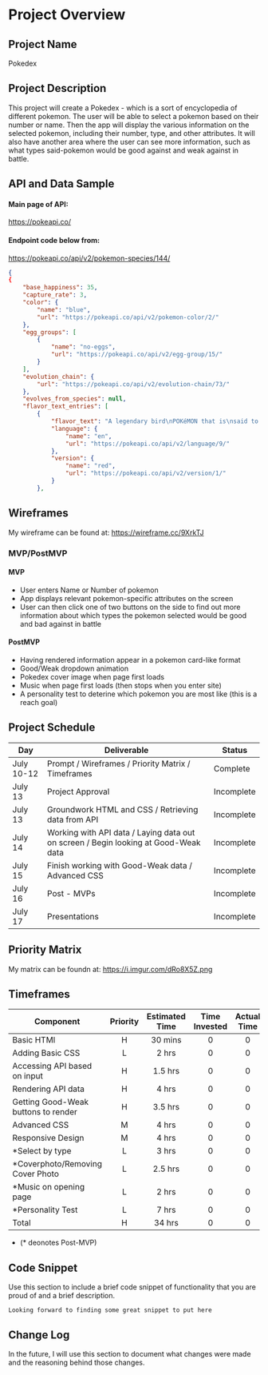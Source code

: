 # Project Overview

## Project Name

Pokedex

## Project Description

This project will create a Pokedex - which is a sort of encyclopedia of different pokemon. The user will be able to select a pokemon based on their number or name.  Then the app will display the various information on the selected pokemon, including their number, type, and other attributes.  It will also have another area where the user can see more information, such as what types said-pokemon would be good against and weak against in battle.

## API and Data Sample

#### Main page of API:

https://pokeapi.co/

#### Endpoint code below from:

https://pokeapi.co/api/v2/pokemon-species/144/

```json
{
{
    "base_happiness": 35,
    "capture_rate": 3,
    "color": {
        "name": "blue",
        "url": "https://pokeapi.co/api/v2/pokemon-color/2/"
    },
    "egg_groups": [
        {
            "name": "no-eggs",
            "url": "https://pokeapi.co/api/v2/egg-group/15/"
        }
    ],
    "evolution_chain": {
        "url": "https://pokeapi.co/api/v2/evolution-chain/73/"
    },
    "evolves_from_species": null,
    "flavor_text_entries": [
        {
            "flavor_text": "A legendary bird\nPOKéMON that is\nsaid to appear to\fdoomed people who\nare lost in icy\nmountains.",
            "language": {
                "name": "en",
                "url": "https://pokeapi.co/api/v2/language/9/"
            },
            "version": {
                "name": "red",
                "url": "https://pokeapi.co/api/v2/version/1/"
            }
        },
```


## Wireframes

My wireframe can be found at: https://wireframe.cc/9XrkTJ

### MVP/PostMVP

#### MVP 

- User enters Name or Number of pokemon
- App displays relevant pokemon-specific attributes on the screen
- User can then click one of two buttons on the side to find out more information about which types the pokemon selected would be good and bad against in battle

#### PostMVP

- Having rendered information appear in a pokemon card-like format
- Good/Weak dropdown animation
- Pokedex cover image when page first loads
- Music when page first loads (then stops when you enter site)
- A personality test to deterine which pokemon you are most like (this is a reach goal)

## Project Schedule

|  Day | Deliverable | Status
|---|---| ---|
|July 10-12| Prompt / Wireframes / Priority Matrix / Timeframes | Complete
|July 13| Project Approval | Incomplete
|July 13| Groundwork HTML and CSS / Retrieving data from API | Incomplete
|July 14| Working with API data / Laying data out on screen / Begin looking at Good-Weak data | Incomplete
|July 15| Finish working with Good-Weak data / Advanced CSS | Incomplete
|July 16| Post - MVPs | Incomplete
|July 17| Presentations | Incomplete

## Priority Matrix

My matrix can be foundn at: https://i.imgur.com/dRo8X5Z.png

## Timeframes

| Component | Priority | Estimated Time | Time Invested | Actual Time |
| --- | :---: |  :---: | :---: | :---: |
| Basic HTMl | H | 30 mins | 0 | 0 |
| Adding Basic CSS | L | 2 hrs| 0 | 0 |
| Accessing API based on input | H | 1.5 hrs | 0 | 0 |
| Rendering API data | H | 4 hrs | 0| 0 |
| Getting Good-Weak buttons to render | H | 3.5 hrs | 0 | 0 |
| Advanced CSS | M | 4 hrs | 0 | 0 |
| Responsive Design | M | 4 hrs | 0 | 0 |
| *Select by type | L | 3 hrs | 0 | 0 |
| *Coverphoto/Removing Cover Photo | L | 2.5 hrs | 0 | 0 |
| *Music on opening page | L | 2 hrs | 0 | 0 |
| *Personality Test | L | 7 hrs | 0 | 0 |
| Total | H | 34 hrs|0 |0 |
 * (* deonotes Post-MVP)


## Code Snippet

Use this section to include a brief code snippet of functionality that you are proud of and a brief description.  

```
Looking forward to finding some great snippet to put here
```

## Change Log
 In the future, I will use this section to document what changes were made and the reasoning behind those changes.  
